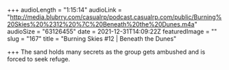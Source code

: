 +++
audioLength = "1:15:14"
audioLink = "http://media.blubrry.com/casualrp/podcast.casualrp.com/public/Burning%20Skies%20%2312%20%7C%20Beneath%20the%20Dunes.m4a"
audioSize = "63126455"
date = 2021-12-31T14:09:22Z
featuredImage = ""
slug = "167"
title = "Burning Skies #12 | Beneath the Dunes"

+++
The sand holds many secrets as the group gets ambushed and is forced to seek refuge.
